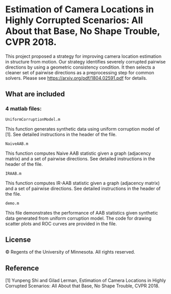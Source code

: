 # Estimation of Camera Locations in Highly Corrupted Scenarios: All About that Base, No Shape Trouble, CVPR 2018.

This project proposed a strategy for improving camera location estimation in structure from motion. Our strategy identifies severely
corrupted pairwise directions by using a geometric consistency condition. It then selects a cleaner set of pairwise directions
as a preprocessing step for common solvers. Please see https://arxiv.org/pdf/1804.02591.pdf for details.
## What are included

### 4 matlab files:
```
UniformCorruptionModel.m
```
This function generates synthetic data using uniform corruption model of [1]. See detailed instructions in the header of the file.
```
NaiveAAB.m
```
This function computes Naive AAB statistic given a graph (adjacency matrix) and a set of pairwise directions. See detailed instructions in the header of the file.
```
IRAAB.m
```
This function computes IR-AAB statistic given a graph (adjacency matrix) and a set of pairwise directions. See detailed instructions in the header of the file.
```
demo.m
```
This file demonstrates the performance of AAB statistics given synthetic data generated from uniform corruption model. The code for drawing scatter plots and ROC curves are 
provided in the file.


## License
© Regents of the University of Minnesota. All rights reserved.


## Reference
[1] Yunpeng Shi and Gilad Lerman, Estimation of Camera Locations in Highly Corrupted Scenarios: All About that Base, No Shape Trouble, CVPR 2018.
